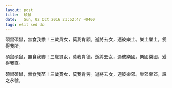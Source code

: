 ```yaml
---
layout: post
title:  碩鼠
date:   Sun, 02 Oct 2016 23:52:47 -0400
tags: elit sed do
---
```


碩鼠碩鼠，無食我黍！三歲貫女，莫我肯顧。逝將去女，適彼樂土。樂土樂土，爰得我所。

碩鼠碩鼠，無食我麥！三歲貫女，莫我肯德。逝將去女，適彼樂國。樂國樂國，爰得我直。

碩鼠碩鼠，無食我苗！三歲貫女，莫我肯勞。逝將去女，適彼樂郊。樂郊樂郊，誰之永號。


